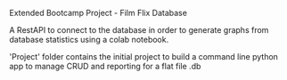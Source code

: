 Extended Bootcamp Project - Film Flix Database

A RestAPI to connect to the database in order to generate graphs from database statistics using a colab notebook.

'Project' folder contains the initial project to build a command line python app to manage CRUD and reporting for a flat file .db
